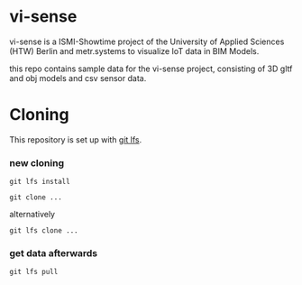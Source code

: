 # vi-sense

vi-sense is a ISMI-Showtime project of the University of Applied Sciences (HTW) Berlin and metr.systems to visualize IoT data in BIM Models.

this repo contains sample data for the vi-sense project, consisting of 3D gltf and obj models and csv sensor data.

# Cloning
This repository is set up with [git lfs](https://git-lfs.github.com/).

### new cloning
`git lfs install`

`git clone ...`

alternatively

`git lfs clone ...`

### get data afterwards
`git lfs pull`
